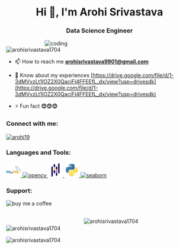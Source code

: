 <h1 align="center">Hi 👋, I'm Arohi Srivastava</h1>
<h3 align="center">Data Science Engineer</h3>

<img align="right" alt="coding" width="400" src="https://user-images.githubusercontent.com/55389276/140866485-8fb1c876-9a8f-4d6a-98dc-08c4981eaf70.gif">
<p align="left"> <img src="https://komarev.com/ghpvc/?username=arohisrivastava1704&label=Profile%20views&color=0e75b6&style=flat" alt="arohisrivastava1704" /> </p>

- 📫 How to reach me **arohisrivastava9901@gmail.com**

- 📄 Know about my experiences [https://drive.google.com/file/d/1-3dMVvzLt1IOZ2X0QaciFI4FFEEfL_dx/view?usp=drivesdk](https://drive.google.com/file/d/1-3dMVvzLt1IOZ2X0QaciFI4FFEEfL_dx/view?usp=drivesdk)

- ⚡ Fun fact **😊😊😊**

<h3 align="left">Connect with me:</h3>
<p align="left">
<a href="https://linkedin.com/in/arohi19" target="blank"><img align="center" src="https://raw.githubusercontent.com/rahuldkjain/github-profile-readme-generator/master/src/images/icons/Social/linked-in-alt.svg" alt="arohi19" height="30" width="40" /></a>
</p>

<h3 align="left">Languages and Tools:</h3>
<p align="left"> <a href="https://www.mysql.com/" target="_blank" rel="noreferrer"> <img src="https://raw.githubusercontent.com/devicons/devicon/master/icons/mysql/mysql-original-wordmark.svg" alt="mysql" width="40" height="40"/> </a> <a href="https://opencv.org/" target="_blank" rel="noreferrer"> <img src="https://www.vectorlogo.zone/logos/opencv/opencv-icon.svg" alt="opencv" width="40" height="40"/> </a> <a href="https://pandas.pydata.org/" target="_blank" rel="noreferrer"> <img src="https://raw.githubusercontent.com/devicons/devicon/2ae2a900d2f041da66e950e4d48052658d850630/icons/pandas/pandas-original.svg" alt="pandas" width="40" height="40"/> </a> <a href="https://www.python.org" target="_blank" rel="noreferrer"> <img src="https://raw.githubusercontent.com/devicons/devicon/master/icons/python/python-original.svg" alt="python" width="40" height="40"/> </a> <a href="https://seaborn.pydata.org/" target="_blank" rel="noreferrer"> <img src="https://seaborn.pydata.org/_images/logo-mark-lightbg.svg" alt="seaborn" width="40" height="40"/> </a> </p>

<h3 align="left">Support:</h3>
<p><a href="https://www.buymeacoffee.com/buy me a coffee "> <img align="left" src="https://cdn.buymeacoffee.com/buttons/v2/default-yellow.png" height="50" width="210" alt="buy me a coffee " /></a></p><br><br>

<p><img align="left" src="https://github-readme-stats.vercel.app/api/top-langs?username=arohisrivastava1704&show_icons=true&locale=en&layout=compact" alt="arohisrivastava1704" /></p>

<p>&nbsp;<img align="center" src="https://github-readme-stats.vercel.app/api?username=arohisrivastava1704&show_icons=true&locale=en" alt="arohisrivastava1704" /></p>

<p><img align="center" src="https://github-readme-streak-stats.herokuapp.com/?user=arohisrivastava1704&" alt="arohisrivastava1704" /></p>
